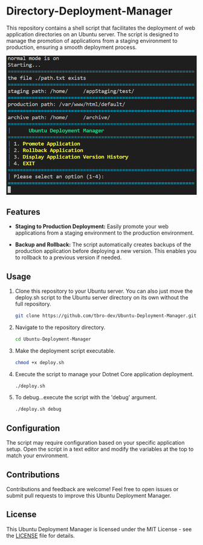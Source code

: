 # Directory-Deployment-Manager
This repository contains a shell script that facilitates the deployment of web application directories on an Ubuntu server. The script is designed to manage the promotion of applications from a staging environment to production, ensuring a smooth deployment process.

![Image of the ubuntu deployment manager command line user interface](./UDP.png)


## Features

- **Staging to Production Deployment:** Easily promote your web applications from a staging environment to the production environment.

- **Backup and Rollback:** The script automatically creates backups of the production application before deploying a new version. This enables you to rollback to a previous version if needed.

## Usage

1. Clone this repository to your Ubuntu server. You can also just move the deploy.sh script to the Ubuntu server directory on its own without the full repository.

   ```bash
   git clone https://github.com/tbro-dev/Ubuntu-Deployment-Manager.git
   ```

2. Navigate to the repository directory.

   ```bash
   cd Ubuntu-Deployment-Manager
   ```

3. Make the deployment script executable.

   ```bash
   chmod +x deploy.sh
   ```

4. Execute the script to manage your Dotnet Core application deployment.

   ```bash
   ./deploy.sh
   ```
5. To debug...execute the script with the 'debug' argument.

   ```bash
   ./deploy.sh debug
   ```
## Configuration

The script may require configuration based on your specific application setup. Open the script in a text editor and modify the variables at the top to match your environment.

## Contributions

Contributions and feedback are welcome! Feel free to open issues or submit pull requests to improve this Ubuntu Deployment Manager.

## License

This Ubuntu Deployment Manager is licensed under the MIT License - see the [LICENSE](LICENSE) file for details.